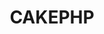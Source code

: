 ---
layout  : tools
title   : CAKEPHP
summary : Framework simple.
image: /assets/images/icon/cakephp.png
category : framework
level: 75
public  : true
parent  : false
---